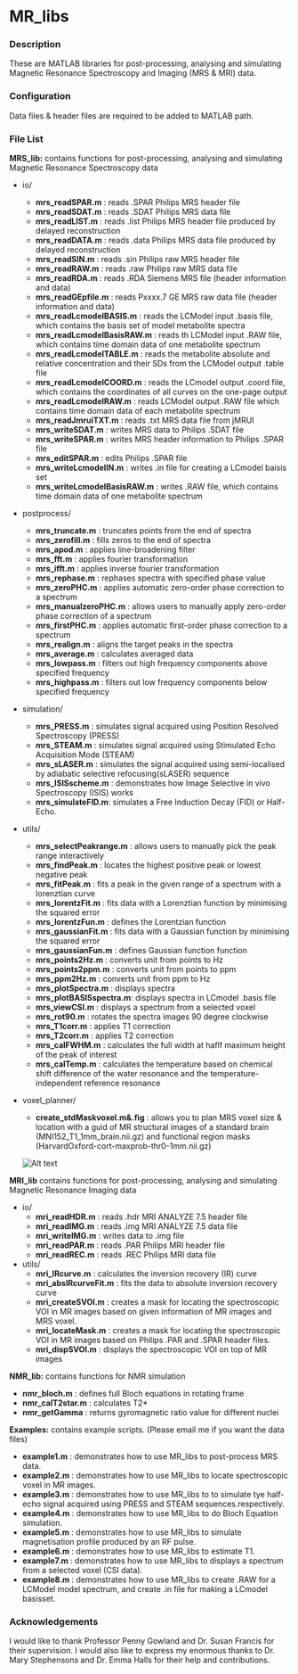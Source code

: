MR_libs
=======
### Description

These are MATLAB libraries for post-processing, analysing and simulating Magnetic Resonance Spectroscopy and Imaging (MRS &amp; MRI) data.

### Configuration

Data files & header files are required to be added to MATLAB path.  

### File List
**MRS_lib:** contains functions for post-processing, analysing and simulating Magnetic Resonance Spectroscopy data
* io/ 
  * **mrs_readSPAR.m**  : reads .SPAR Philips MRS header file
  * **mrs_readSDAT.m**  : reads .SDAT Philips MRS data file
  * **mrs_readLIST.m**  : reads .list Philips MRS header file produced by delayed reconstruction
  * **mrs_readDATA.m**  : reads .data Philips MRS data file produced by delayed reconstruction
  * **mrs_readSIN.m**   : reads .sin Philips raw MRS header file
  * **mrs_readRAW.m**   : reads .raw Philips raw MRS data file
  * **mrs_readRDA.m**   : reads .RDA Siemens MRS file (header information and data)
  * **mrs_readGEpfile.m** : reads Pxxxx.7 GE MRS raw data file (header information and data)
  * **mrs_readLcmodelBASIS.m**   : reads the LCModel input .basis file, which contains the basis set of model metabolite spectra 
  * **mrs_readLcmodelBasisRAW.m** : reads th LCModel input .RAW file, which contains time domain data of one metabolite spectrum 
  * **mrs_readLcmodelTABLE.m**   : reads the metabolite absolute and relative concentration and their SDs from the LCModel output .table file 
  * **mrs_readLcmodelCOORD.m**   : reads the LCmodel output .coord file, which contains the coordinates of all curves on the one-page output
  * **mrs_readLcmodelRAW.m** : reads LCModel output .RAW file which contains time domain data of each metabolite spectrum
  * **mrs_readJmruiTXT.m**   : reads .txt MRS data file from jMRUI
  * **mrs_writeSDAT.m** : writes MRS data to Philips .SDAT file
  * **mrs_writeSPAR.m** : writes MRS header information to Philips .SPAR file
  * **mrs_editSPAR.m**  : edits Philips .SPAR file
  * **mrs_writeLcmodelIN.m** : writes .in file for creating a LCmodel baisis set 
  * **mrs_writeLcmodelBasisRAW.m** : writes .RAW file, which contains time domain data of one metabolite spectrum    
* postprocess/
  * **mrs_truncate.m**  : truncates points from the end of spectra
  * **mrs_zerofill.m**  : fills zeros to the end of spectra
  * **mrs_apod.m**      : applies line-broadening filter 
  * **mrs_fft.m**       : applies fourier transformation 
  * **mrs_ifft.m**      : applies inverse fourier transformation 
  * **mrs_rephase.m**   : rephases spectra with specified phase value  
  * **mrs_zeroPHC.m**   : applies automatic zero-order phase correction to a spectrum
  * **mrs_manualzeroPHC.m**   : allows users to manually apply zero-order phase correction of a spectrum
  * **mrs_firstPHC.m**  : applies automatic first-order phase correction to a spectrum
  * **mrs_realign.m**   : aligns the target peaks in the spectra
  * **mrs_average.m**   : calculates averaged data
  * **mrs_lowpass.m**   : filters out high frequency components above specified frequency
  * **mrs_highpass.m**  : filters out low frequency components below specified frequency     
* simulation/  
  * **mrs_PRESS.m**      : simulates signal acquired using Position Resolved Spectroscopy (PRESS)
  * **mrs_STEAM.m**      : simulates signal acquired using Stimulated Echo Acquisition Mode (STEAM) 
  * **mrs_sLASER.m**     : simulates the signal acquired using semi-localised by adiabatic selective refocusing(sLASER) sequence 
  * **mrs_ISISscheme.m** : demonstrates how Image Selective in vivo Spectroscopy (ISIS) works
  * **mrs_simulateFID.m**: simulates a Free Induction Decay (FID) or Half-Echo. 
* utils/
  * **mrs_selectPeakrange.m** : allows users to manually pick the peak range interactively
  * **mrs_findPeak.m**        : locates the highest positive peak or lowest negative peak
  * **mrs_fitPeak.m**         : fits a peak in the given range of a spectrum with a lorenztian curve  
  * **mrs_lorentzFit.m**      : fits data with a Lorenztian function by minimising the squared error
  * **mrs_lorentzFun.m**      : defines the Lorentzian function
  * **mrs_gaussianFit.m**     : fits data with a Gaussian function by minimising the squared error  
  * **mrs_gaussianFun.m**     : defines Gaussian function function   
  * **mrs_points2Hz.m**       : converts unit from points to Hz
  * **mrs_points2ppm.m**      : converts unit from points to ppm
  * **mrs_ppm2Hz.m**          : converts unit from ppm to Hz
  * **mrs_plotSpectra.m**     : displays spectra 
  * **mrs_plotBASISspectra.m**: displays spectra in LCmodel .basis file  
  * **mrs_viewCSI.m**         : displays a spectrum from a selected voxel      
  * **mrs_rot90.m**           : rotates the spectra images 90 degree clockwise
  * **mrs_T1corr.m**          : applies T1 correction 
  * **mrs_T2corr.m**          : applies T2 correction 
  * **mrs_calFWHM.m**         : calculates the full width at haflf maximum height of the peak of interest  
  * **mrs_calTemp.m**         : calculates the temperature based on chemical shift difference of the water resonance and the temperature-independent reference resonance
* voxel_planner/
  * **create_stdMaskvoxel.m&.fig** : allows you to plan MRS voxel size & location with a guid of MR structural images of a standard brain (MNI152_T1_1mm_brain.nii.gz) and functional region masks (HarvardOxford-cort-maxprob-thr0-1mm.nii.gz) 
  
  ![Alt text](https://raw.github.com/chenkonturek/MR_libs/master/Images/MRS_voxel_planner.PNG)  

**MRI_lib** contains functions for post-processing, analysing and simulating Magnetic Resonance Imaging data
* io/
  * **mri_readHDR.m**  : reads .hdr MRI ANALYZE 7.5 header file 
  * **mri_readIMG.m**  : reads .img MRI ANALYZE 7.5 data file 
  * **mri_writeIMG.m** : writes data to .img file 
  * **mri_readPAR.m**  : reads .PAR Philips MRI header file
  * **mri_readREC.m**  : reads .REC Philips MRI data file
* utils/
  * **mri_IRcurve.m**        : calculates the inversion recovery (IR) curve
  * **mri_absIRcurveFit.m**  : fits the data to absolute inversion recovery curve 
  * **mri_createSVOI.m**     : creates a mask for locating the spectroscopic VOI in MR images based on given information of MR images and MRS voxel.
  * **mri_locateMask.m**     : creates a mask for locating the spectroscopic VOI in MR images based on Philips .PAR and .SPAR header files.
  * **mri_dispSVOI.m**       : displays the spectroscopic VOI on top of MR images

**NMR_lib:** contains functions for NMR simulation 
  * **nmr_bloch.m** : defines full Bloch equations in rotating frame
  * **nmr_calT2star.m** : calculates T2*
  * **nmr_getGamma** : returns gyromagnetic ratio value for different nuclei

**Examples:** contains example scripts. (Please email me if you want the data files) 
  * **example1.m** : demonstrates how to use MR_libs to post-process MRS data.
  * **example2.m** : demonstrates how to use MR_libs to locate spectroscopic voxel in MR images. 
  * **example3.m** : demonstrates how to use MR_libs to to simulate tye half-echo signal acquired using PRESS and STEAM sequences.respectively.
  * **example4.m** : demonstrates how to use MR_libs to do Bloch Equation simulation. 
  * **example5.m** : demonstrates how to use MR_libs to simulate magnetisation profile produced by an RF pulse.
  * **example6.m** : demonstrates how to use MR_libs to estimate T1.
  * **example7.m** : demonstrates how to use MR_libs to displays a spectrum from a selected voxel (CSI data).
  * **example8.m** : demonstrates how to use MR_libs to create .RAW for a LCModel model spectrum, and create .in file for making a LCmodel basisset.

### Acknowledgements

I would like to thank Professor Penny Gowland and Dr. Susan Francis for their supervision. 
I would also like to express my enormous thanks to Dr. Mary Stephensons and Dr. Emma Halls for their help and contributions.      


